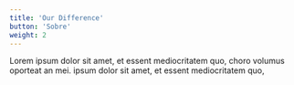 ```yaml
---
title: 'Our Difference'
button: 'Sobre'
weight: 2
---
```


Lorem ipsum dolor sit amet, et essent mediocritatem quo, choro volumus oporteat an mei. ipsum dolor sit amet, et essent mediocritatem quo,
